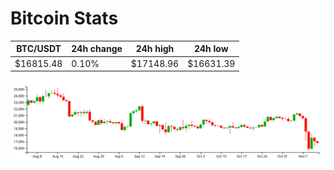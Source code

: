 # Bitcoin Stats

BTC/USDT|24h change|24h high|24h low|
|---|---|---|---|
|$16815.48|0.10%|$17148.96|$16631.39|

<img src="./chart.svg">
